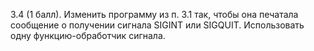 3.4 (1 балл). Изменить программу из п. 3.1 так, чтобы она печатала сообщение о получении сигнала SIGINT или SIGQUIT. Использовать одну функцию-обработчик сигнала.
